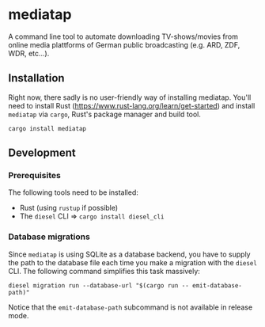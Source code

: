 # mediatap

A command line tool to automate downloading TV-shows/movies from online media plattforms of German public broadcasting (e.g. ARD, ZDF, WDR, etc...).

## Installation

Right now, there sadly is no user-friendly way of installing mediatap. You'll need to install Rust (https://www.rust-lang.org/learn/get-started) and install `mediatap` via `cargo`, Rust's package manager and build tool.

```shell
cargo install mediatap
```

## Development

### Prerequisites

The following tools need to be installed:

- Rust (using `rustup` if possible)
- The `diesel` CLI => `cargo install diesel_cli`

### Database migrations

Since `mediatap` is using SQLite as a database backend, you have to supply the path to the database file each time you make a migration with the `diesel` CLI. The following command simplifies this task massively:

```shell
diesel migration run --database-url "$(cargo run -- emit-database-path)"
```

Notice that the `emit-database-path` subcommand is not available in release mode.
